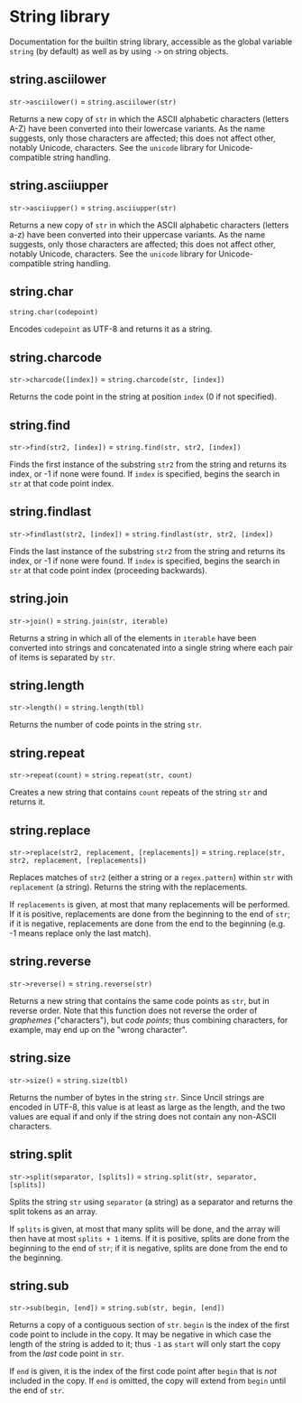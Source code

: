 
# String library

Documentation for the builtin string library, accessible as the global
variable `string` (by default) as well as by using `->` on string objects.

## string.asciilower
`str->asciilower()` = `string.asciilower(str)`

Returns a new copy of `str` in which the ASCII alphabetic characters (letters
A-Z) have been converted into their lowercase variants. As the name suggests,
only those characters are affected; this does not affect other, notably
Unicode, characters. See the `unicode` library for Unicode-compatible
string handling.

## string.asciiupper
`str->asciiupper()` = `string.asciiupper(str)`

Returns a new copy of `str` in which the ASCII alphabetic characters (letters
a-z) have been converted into their uppercase variants. As the name suggests,
only those characters are affected; this does not affect other, notably
Unicode, characters. See the `unicode` library for Unicode-compatible
string handling.

## string.char
`string.char(codepoint)`

Encodes `codepoint` as UTF-8 and returns it as a string.

## string.charcode
`str->charcode([index])` = `string.charcode(str, [index])`

Returns the code point in the string at position `index` (0 if not specified).

## string.find
`str->find(str2, [index])` = `string.find(str, str2, [index])`

Finds the first instance of the substring `str2` from the string and returns its
index, or -1 if none were found. If `index` is specified, begins the search
in `str` at that code point index.

## string.findlast
`str->findlast(str2, [index])` = `string.findlast(str, str2, [index])`

Finds the last instance of the substring `str2` from the string and returns its
index, or -1 if none were found. If `index` is specified, begins the search
in `str` at that code point index (proceeding backwards).

## string.join
`str->join()` = `string.join(str, iterable)`

Returns a string in which all of the elements in `iterable` have been
converted into strings and concatenated into a single string where
each pair of items is separated by `str`.

## string.length
`str->length()` = `string.length(tbl)`

Returns the number of code points in the string `str`.

## string.repeat
`str->repeat(count)` = `string.repeat(str, count)`

Creates a new string that contains `count` repeats of the string `str` and
returns it.

## string.replace
`str->replace(str2, replacement, [replacements])`
= `string.replace(str, str2, replacement, [replacements])`

Replaces matches of `str2` (either a string or a `regex.pattern`) within `str`
with `replacement` (a string). Returns the string with the replacements.

If `replacements` is given, at most that many replacements will be performed.
If it is positive, replacements are done from the beginning to the end of
`str`; if it is negative, replacements are done from the end to the beginning
(e.g. -1 means replace only the last match).

## string.reverse
`str->reverse()` = `string.reverse(str)`

Returns a new string that contains the same code points as `str`,
but in reverse order. Note that this function does not reverse the order of
_graphemes_ ("characters"), but _code points_; thus combining characters,
for example, may end up on the "wrong character".

## string.size
`str->size()` = `string.size(tbl)`

Returns the number of bytes in the string `str`. Since Uncil strings are
encoded in UTF-8, this value is at least as large as the length, and the
two values are equal if and only if the string does not contain any
non-ASCII characters.

## string.split
`str->split(separator, [splits])` = `string.split(str, separator, [splits])`

Splits the string `str` using `separator` (a string) as a separator and
returns the split tokens as an array.

If `splits` is given, at most that many splits will be done, and the array
will then have at most `splits + 1` items.
If it is positive, splits are done from the beginning to the end of
`str`; if it is negative, splits are done from the end to the beginning.

## string.sub
`str->sub(begin, [end])` = `string.sub(str, begin, [end])`

Returns a copy of a contiguous section of `str`. `begin` is the index of the
first code point to include in the copy. It may be negative in which case the
length of the string is added to it; thus `-1` as `start` will only start
the copy from the _last_ code point in `str`.

If `end` is given, it is the index of the first code point after `begin` that is
_not_ included in the copy. If `end` is omitted, the copy will extend
from `begin` until the end of `str`.

